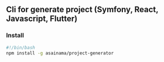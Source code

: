 ## Cli for generate project (Symfony, React, Javascript, Flutter)

### Install

```bash
#!/bin/bash
npm install -g asainama/project-generator
```
